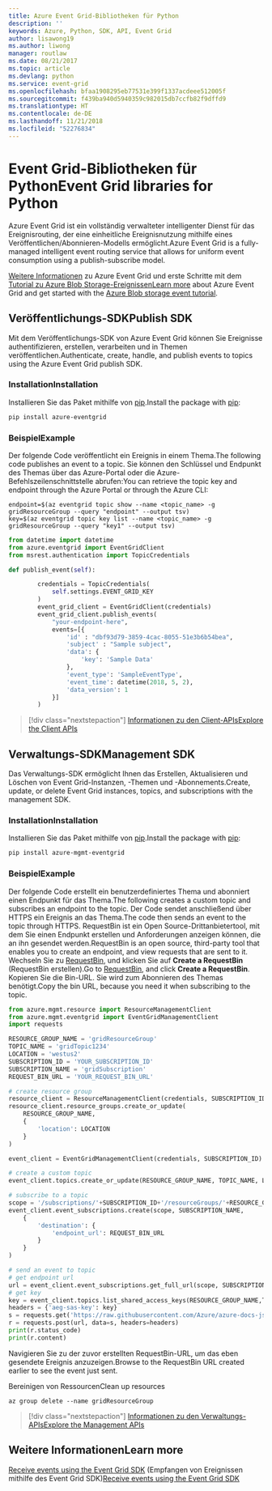 ```yaml
---
title: Azure Event Grid-Bibliotheken für Python
description: ''
keywords: Azure, Python, SDK, API, Event Grid
author: lisawong19
ms.author: liwong
manager: routlaw
ms.date: 08/21/2017
ms.topic: article
ms.devlang: python
ms.service: event-grid
ms.openlocfilehash: bfaa1908295eb77531e399f1337acdeee512005f
ms.sourcegitcommit: f439ba940d5940359c982015db7ccfb82f9dffd9
ms.translationtype: HT
ms.contentlocale: de-DE
ms.lasthandoff: 11/21/2018
ms.locfileid: "52276834"
---
```

# <a name="event-grid-libraries-for-python"></a><span data-ttu-id="77010-103">Event Grid-Bibliotheken für Python</span><span class="sxs-lookup"><span data-stu-id="77010-103">Event Grid libraries for Python</span></span>


<span data-ttu-id="77010-104">Azure Event Grid ist ein vollständig verwalteter intelligenter Dienst für das Ereignisrouting, der eine einheitliche Ereignisnutzung mithilfe eines Veröffentlichen/Abonnieren-Modells ermöglicht.</span><span class="sxs-lookup"><span data-stu-id="77010-104">Azure Event Grid is a fully-managed intelligent event routing service that allows for uniform event consumption using a publish-subscribe model.</span></span>

<span data-ttu-id="77010-105">[Weitere Informationen](/azure/event-grid/overview) zu Azure Event Grid und erste Schritte mit dem [Tutorial zu Azure Blob Storage-Ereignissen](/azure/storage/blobs/storage-blob-event-quickstart)</span><span class="sxs-lookup"><span data-stu-id="77010-105">[Learn more](/azure/event-grid/overview) about Azure Event Grid and get started with the [Azure Blob storage event tutorial](/azure/storage/blobs/storage-blob-event-quickstart).</span></span> 

## <a name="publish-sdk"></a><span data-ttu-id="77010-106">Veröffentlichungs-SDK</span><span class="sxs-lookup"><span data-stu-id="77010-106">Publish SDK</span></span>

<span data-ttu-id="77010-107">Mit dem Veröffentlichungs-SDK von Azure Event Grid können Sie Ereignisse authentifizieren, erstellen, verarbeiten und in Themen veröffentlichen.</span><span class="sxs-lookup"><span data-stu-id="77010-107">Authenticate, create, handle, and publish events to topics using the Azure Event Grid publish SDK.</span></span>

### <a name="installation"></a><span data-ttu-id="77010-108">Installation</span><span class="sxs-lookup"><span data-stu-id="77010-108">Installation</span></span> 

<span data-ttu-id="77010-109">Installieren Sie das Paket mithilfe von [pip](https://pip.pypa.io/en/stable/quickstart/).</span><span class="sxs-lookup"><span data-stu-id="77010-109">Install the package with [pip](https://pip.pypa.io/en/stable/quickstart/):</span></span>

```bash
pip install azure-eventgrid
```

### <a name="example"></a><span data-ttu-id="77010-110">Beispiel</span><span class="sxs-lookup"><span data-stu-id="77010-110">Example</span></span> 

<span data-ttu-id="77010-111">Der folgende Code veröffentlicht ein Ereignis in einem Thema.</span><span class="sxs-lookup"><span data-stu-id="77010-111">The following code publishes an event to a topic.</span></span> <span data-ttu-id="77010-112">Sie können den Schlüssel und Endpunkt des Themas über das Azure-Portal oder die Azure-Befehlszeilenschnittstelle abrufen:</span><span class="sxs-lookup"><span data-stu-id="77010-112">You can retrieve the topic key and endpoint through the Azure Portal or through the Azure CLI:</span></span>

```azurecli-interactive
endpoint=$(az eventgrid topic show --name <topic_name> -g gridResourceGroup --query "endpoint" --output tsv)
key=$(az eventgrid topic key list --name <topic_name> -g gridResourceGroup --query "key1" --output tsv)
```

```python
from datetime import datetime
from azure.eventgrid import EventGridClient
from msrest.authentication import TopicCredentials

def publish_event(self):

        credentials = TopicCredentials(
            self.settings.EVENT_GRID_KEY
        )
        event_grid_client = EventGridClient(credentials)
        event_grid_client.publish_events(
            "your-endpoint-here",
            events=[{
                'id' : "dbf93d79-3859-4cac-8055-51e3b6b54bea",
                'subject' : "Sample subject",
                'data': {
                    'key': 'Sample Data'
                },
                'event_type': 'SampleEventType',
                'event_time': datetime(2018, 5, 2),
                'data_version': 1
            }]
        )
```

> [!div class="nextstepaction"]
> [<span data-ttu-id="77010-113">Informationen zu den Client-APIs</span><span class="sxs-lookup"><span data-stu-id="77010-113">Explore the Client APIs</span></span>](/python/api/overview/azure/eventgrid/client)

## <a name="management-sdk"></a><span data-ttu-id="77010-114">Verwaltungs-SDK</span><span class="sxs-lookup"><span data-stu-id="77010-114">Management SDK</span></span>

<span data-ttu-id="77010-115">Das Verwaltungs-SDK ermöglicht Ihnen das Erstellen, Aktualisieren und Löschen von Event Grid-Instanzen, -Themen und -Abonnements.</span><span class="sxs-lookup"><span data-stu-id="77010-115">Create, update, or delete Event Grid instances, topics, and subscriptions with the management SDK.</span></span>

### <a name="installation"></a><span data-ttu-id="77010-116">Installation</span><span class="sxs-lookup"><span data-stu-id="77010-116">Installation</span></span> 

<span data-ttu-id="77010-117">Installieren Sie das Paket mithilfe von [pip](https://pip.pypa.io/en/stable/quickstart/).</span><span class="sxs-lookup"><span data-stu-id="77010-117">Install the package with [pip](https://pip.pypa.io/en/stable/quickstart/):</span></span>

```bash
pip install azure-mgmt-eventgrid
```

### <a name="example"></a><span data-ttu-id="77010-118">Beispiel</span><span class="sxs-lookup"><span data-stu-id="77010-118">Example</span></span>

<span data-ttu-id="77010-119">Der folgende Code erstellt ein benutzerdefiniertes Thema und abonniert einen Endpunkt für das Thema.</span><span class="sxs-lookup"><span data-stu-id="77010-119">The following creates a custom topic and subscribes an endpoint to the topic.</span></span> <span data-ttu-id="77010-120">Der Code sendet anschließend über HTTPS ein Ereignis an das Thema.</span><span class="sxs-lookup"><span data-stu-id="77010-120">The code then sends an event to the topic through HTTPS.</span></span>
<span data-ttu-id="77010-121">RequestBin ist ein Open Source-Drittanbietertool, mit dem Sie einen Endpunkt erstellen und Anforderungen anzeigen können, die an ihn gesendet werden.</span><span class="sxs-lookup"><span data-stu-id="77010-121">RequestBin is an open source, third-party tool that enables you to create an endpoint, and view requests that are sent to it.</span></span> <span data-ttu-id="77010-122">Wechseln Sie zu [RequestBin](https://requestb.in/), und klicken Sie auf **Create a RequestBin** (RequestBin erstellen).</span><span class="sxs-lookup"><span data-stu-id="77010-122">Go to [RequestBin](https://requestb.in/), and click **Create a RequestBin**.</span></span> <span data-ttu-id="77010-123">Kopieren Sie die Bin-URL. Sie wird zum Abonnieren des Themas benötigt.</span><span class="sxs-lookup"><span data-stu-id="77010-123">Copy the bin URL, because you need it when subscribing to the topic.</span></span>

```python
from azure.mgmt.resource import ResourceManagementClient
from azure.mgmt.eventgrid import EventGridManagementClient
import requests

RESOURCE_GROUP_NAME = 'gridResourceGroup'
TOPIC_NAME = 'gridTopic1234'
LOCATION = 'westus2'
SUBSCRIPTION_ID = 'YOUR_SUBSCRIPTION_ID'
SUBSCRIPTION_NAME = 'gridSubscription'
REQUEST_BIN_URL = 'YOUR_REQUEST_BIN_URL'

# create resource group
resource_client = ResourceManagementClient(credentials, SUBSCRIPTION_ID)
resource_client.resource_groups.create_or_update(
    RESOURCE_GROUP_NAME,
    {
        'location': LOCATION
    }
)

event_client = EventGridManagementClient(credentials, SUBSCRIPTION_ID)

# create a custom topic
event_client.topics.create_or_update(RESOURCE_GROUP_NAME, TOPIC_NAME, LOCATION)

# subscribe to a topic
scope = '/subscriptions/'+SUBSCRIPTION_ID+'/resourceGroups/'+RESOURCE_GROUP_NAME+'/providers/Microsoft.EventGrid/topics/'+TOPIC_NAME
event_client.event_subscriptions.create(scope, SUBSCRIPTION_NAME,
    {
        'destination': {
            'endpoint_url': REQUEST_BIN_URL
        }
    }
)

# send an event to topic
# get endpoint url
url = event_client.event_subscriptions.get_full_url(scope, SUBSCRIPTION_NAME).endpoint_url
# get key
key = event_client.topics.list_shared_access_keys(RESOURCE_GROUP_NAME,TOPIC_NAME).key1
headers = {'aeg-sas-key': key}
s = requests.get('https://raw.githubusercontent.com/Azure/azure-docs-json-samples/master/event-grid/customevent.json')
r = requests.post(url, data=s, headers=headers)
print(r.status_code)
print(r.content)
```
<span data-ttu-id="77010-124">Navigieren Sie zu der zuvor erstellten RequestBin-URL, um das eben gesendete Ereignis anzuzeigen.</span><span class="sxs-lookup"><span data-stu-id="77010-124">Browse to the RequestBin URL created earlier to see the event just sent.</span></span>

<span data-ttu-id="77010-125">Bereinigen von Ressourcen</span><span class="sxs-lookup"><span data-stu-id="77010-125">Clean up resources</span></span>
```azurecli-interactive
az group delete --name gridResourceGroup
```

> [!div class="nextstepaction"]
> [<span data-ttu-id="77010-126">Informationen zu den Verwaltungs-APIs</span><span class="sxs-lookup"><span data-stu-id="77010-126">Explore the Management APIs</span></span>](/python/api/overview/azure/eventgrid/management)

## <a name="learn-more"></a><span data-ttu-id="77010-127">Weitere Informationen</span><span class="sxs-lookup"><span data-stu-id="77010-127">Learn more</span></span>

<span data-ttu-id="77010-128">[Receive events using the Event Grid SDK](/azure/event-grid/receive-events) (Empfangen von Ereignissen mithilfe des Event Grid SDK)</span><span class="sxs-lookup"><span data-stu-id="77010-128">[Receive events using the Event Grid SDK](/azure/event-grid/receive-events)</span></span>
